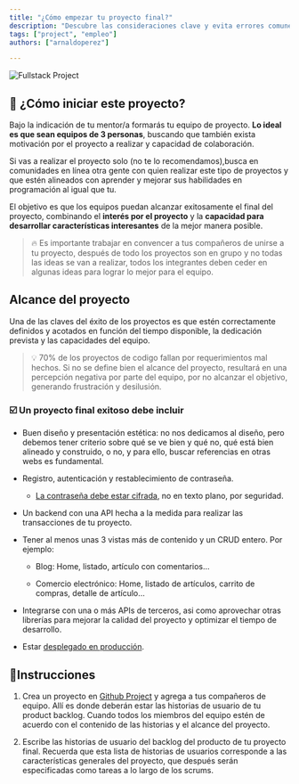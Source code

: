 ```yaml
---
title: "¿Cómo empezar tu proyecto final?"
description: "Descubre las consideraciones clave y evita errores comunes al elegir tu proyecto final. Aprende de estos consejos experimentados para asegurar el éxito en tu trayectoria de proyecto."
tags: ["project", "empleo"]
authors: ["arnaldoperez"]

---
```


![Fullstack Project](https://storage.googleapis.com/breathecode-asset-images/d866be3d7f338844c8a66e6fa94190ebe8ef5912f889c4b3f5923864f9b64ebc.png?raw=true)

<onlyfor saas="false" withBanner="false">

## 🌱 ¿Cómo iniciar este proyecto?

Bajo la indicación de tu mentor/a formarás tu equipo de proyecto. **Lo ideal es que sean equipos de 3 personas**, buscando que también exista motivación por el proyecto a realizar y capacidad de colaboración. 

Si vas a realizar el proyecto solo (no te lo recomendamos),busca en comunidades en línea otra gente con quien realizar este tipo de proyectos y que estén alineados con aprender y mejorar sus habilidades en programación al igual que tu.

El objetivo es que los equipos puedan alcanzar exitosamente el final del proyecto, combinando el **interés por el proyecto** y la **capacidad para desarrollar características interesantes** de la mejor manera posible.

> 🔥 Es importante trabajar en convencer a tus compañeros de unirse a tu proyecto, después de todo los proyectos son en grupo y no todas las ideas se van a realizar, todos los integrantes deben ceder en algunas ideas para lograr lo mejor para el equipo.

</onlyfor>

## Alcance del proyecto

Una de las claves del éxito de los proyectos es que estén correctamente definidos y acotados en función del tiempo disponible, la dedicación prevista y las capacidades del equipo.

> 💡 70% de los proyectos de codigo fallan por requerimientos mal hechos. Si no se define bien el alcance del proyecto, resultará en una percepción negativa por parte del equipo, por no alcanzar el objetivo, generando frustración y desilusión.

### ☑️ Un proyecto final exitoso debe incluir

- Buen diseño y presentación estética: no nos dedicamos al diseño, pero debemos tener criterio sobre qué se ve bien y qué no, qué está bien alineado y construido, o no, y para ello, buscar referencias en otras webs es fundamental.

- Registro, autenticación y restablecimiento de contraseña.
  - [La contraseña debe estar cifrada](https://www.geeksforgeeks.org/password-hashing-with-bcrypt-in-flask/), no en texto plano, por seguridad.

- Un backend con una API hecha a la medida para realizar las transacciones de tu proyecto.

- Tener al menos unas 3 vistas más de contenido y un CRUD entero. Por ejemplo:

  - Blog: Home, listado, artículo con comentarios…

  - Comercio electrónico: Home, listado de   artículos, carrito de compras, detalle de artículo…

- Integrarse con una o más APIs de terceros, asi como aprovechar otras librerías para mejorar la calidad del proyecto y optimizar el tiempo de desarrollo.

- Estar [desplegado en producción](https://4geeks.com/docs/start/deploy-to-render-com).

## 📝Instrucciones

1. Crea un proyecto en [Github Project](https://docs.github.com/es/issues/planning-and-tracking-with-projects/creating-projects/creating-a-project) y agrega a tus compañeros de equipo. Allí es donde deberán estar las historias de usuario de tu product backlog. Cuando todos los miembros del equipo estén de acuerdo con el contenido de las historias y el alcance del proyecto.

2. Escribe las historias de usuario del backlog del producto de tu proyecto final. Recuerda que esta lista de historias de usuarios corresponde a las características generales del proyecto, que después serán especificadas como tareas a lo largo de los scrums.
